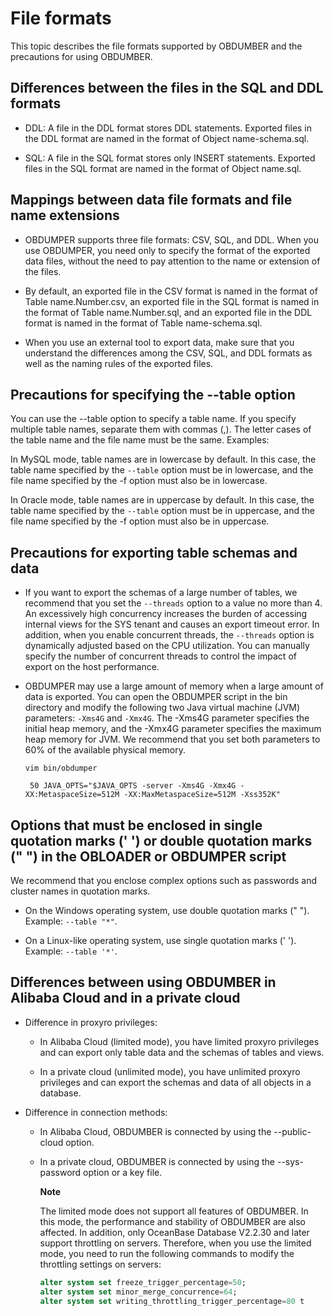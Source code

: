 File formats 
=================================

This topic describes the file formats supported by OBDUMBER and the precautions for using OBDUMBER. 

Differences between the files in the SQL and DDL formats 
-----------------------------------------------------------------------------

* DDL: A file in the DDL format stores DDL statements. Exported files in the DDL format are named in the format of Object name-schema.sql.

  

* SQL: A file in the SQL format stores only INSERT statements. Exported files in the SQL format are named in the format of Object name.sql.

  




Mappings between data file formats and file name extensions 
--------------------------------------------------------------------------------

* OBDUMPER supports three file formats: CSV, SQL, and DDL. When you use OBDUMPER, you need only to specify the format of the exported data files, without the need to pay attention to the name or extension of the files.

  

* By default, an exported file in the CSV format is named in the format of Table name.Number.csv, an exported file in the SQL format is named in the format of Table name.Number.sql, and an exported file in the DDL format is named in the format of Table name-schema.sql.

  

* When you use an external tool to export data, make sure that you understand the differences among the CSV, SQL, and DDL formats as well as the naming rules of the exported files.

  




Precautions for specifying the --table option 
------------------------------------------------------------------

You can use the --table option to specify a table name.
If you specify multiple table names, separate them with commas (,). The letter cases of the table name and the file name must be the same.
Examples:

In MySQL mode, table names are in lowercase by default. In this case, the table name specified by the `--table` option must be in lowercase, and the file name specified by the -f option must also be in lowercase. 

In Oracle mode, table names are in uppercase by default. In this case, the table name specified by the `--table` option must be in uppercase, and the file name specified by the -f option must also be in uppercase.

Precautions for exporting table schemas and data 
---------------------------------------------------------------------

* If you want to export the schemas of a large number of tables, we recommend that you set the `--threads` option to a value no more than 4. An excessively high concurrency increases the burden of accessing internal views for the SYS tenant and causes an export timeout error. In addition, when you enable concurrent threads, the `--threads` option is dynamically adjusted based on the CPU utilization. You can manually specify the number of concurrent threads to control the impact of export on the host performance.

  

* OBDUMPER may use a large amount of memory when a large amount of data is exported. You can open the OBDUMPER script in the bin directory and modify the following two Java virtual machine (JVM) parameters: `-Xms4G` and `-Xmx4G`. The -Xms4G parameter specifies the initial heap memory, and the -Xmx4G parameter specifies the maximum heap memory for JVM. We recommend that you set both parameters to 60% of the available physical memory. 

  ```unknow
  vim bin/obdumper
  
   50 JAVA_OPTS="$JAVA_OPTS -server -Xms4G -Xmx4G -XX:MetaspaceSize=512M -XX:MaxMetaspaceSize=512M -Xss352K"
  ```

  




Options that must be enclosed in single quotation marks (' ') or double quotation marks (" ") in the OBLOADER or OBDUMPER script 
-----------------------------------------------------------------------------------------------------------------------------------------------------

We recommend that you enclose complex options such as passwords and cluster names in quotation marks. 

* On the Windows operating system, use double quotation marks (" "). Example: `--table "*"`.

  

* On a Linux-like operating system, use single quotation marks (' '). Example: `--table '*'`.

  




Differences between using OBDUMBER in Alibaba Cloud and in a private cloud 
-----------------------------------------------------------------------------------------------

* Difference in proxyro privileges:

  * In Alibaba Cloud (limited mode), you have limited proxyro privileges and can export only table data and the schemas of tables and views.

    
  
  * In a private cloud (unlimited mode), you have unlimited proxyro privileges and can export the schemas and data of all objects in a database.

    
  

  

* Difference in connection methods:

  * In Alibaba Cloud, OBDUMBER is connected by using the --public-cloud option.

    
  
  * In a private cloud, OBDUMBER is connected by using the --sys-password option or a key file. 

    **Note**

    

    The limited mode does not support all features of OBDUMBER. In this mode, the performance and stability of OBDUMBER are also affected. In addition, only OceanBase Database V2.2.30 and later support throttling on servers. Therefore, when you use the limited mode, you need to run the following commands to modify the throttling settings on servers:

    ```sql
    alter system set freeze_trigger_percentage=50;
    alter system set minor_merge_concurrence=64;
    alter system set writing_throttling_trigger_percentage=80 t
    ```

    
    
  

  



